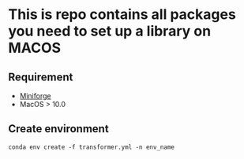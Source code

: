 # This is repo contains all packages you need to set up a library on MACOS 

## Requirement
- [Miniforge](https://github.com/conda-forge/miniforge#download) 
- MacOS > 10.0

## Create environment
`conda env create -f transformer.yml -n env_name`
